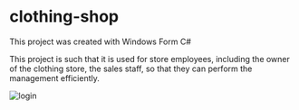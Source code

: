 # clothing-shop
This project was created with Windows Form C#

This project is such that it is used for store employees, including the owner of the clothing store, the sales staff, so that they can perform the management efficiently.

![login](https://user-images.githubusercontent.com/69434150/195123274-5e6c291e-2587-4f79-b3d8-c5fce9003081.jpg)
